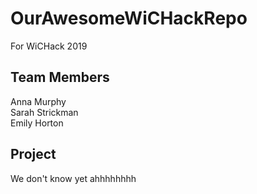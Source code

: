# OurAwesomeWiCHackRepo
For WiCHack 2019

## Team Members
Anna Murphy  
Sarah Strickman  
Emily Horton  

## Project
We don't know yet ahhhhhhhh
